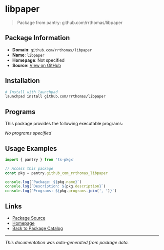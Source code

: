 # libpaper

> Package from pantry: github.com/rrthomas/libpaper

## Package Information

- **Domain**: `github.com/rrthomas/libpaper`
- **Name**: `libpaper`
- **Homepage**: Not specified
- **Source**: [View on GitHub](https://github.com/pkgxdev/pantry/tree/main/projects/github.com/rrthomas/libpaper/package.yml)

## Installation

```bash
# Install with launchpad
launchpad install github.com/rrthomas/libpaper
```

## Programs

This package provides the following executable programs:

*No programs specified*

## Usage Examples

```typescript
import { pantry } from 'ts-pkgx'

// Access this package
const pkg = pantry.github_com_rrthomas_libpaper

console.log(`Package: ${pkg.name}`)
console.log(`Description: ${pkg.description}`)
console.log(`Programs: ${pkg.programs.join(', ')}`)
```

## Links

- [Package Source](https://github.com/pkgxdev/pantry/tree/main/projects/github.com/rrthomas/libpaper/package.yml)
- [Homepage](#)
- [Back to Package Catalog](../package-catalog.md)

---

*This documentation was auto-generated from package data.*
